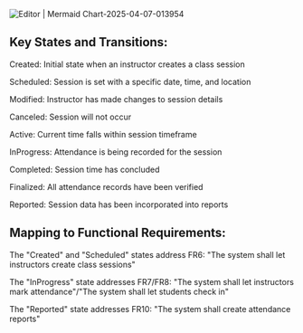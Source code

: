 ![Editor | Mermaid Chart-2025-04-07-013954](https://github.com/user-attachments/assets/0b4a7de5-3dde-415f-b819-50aab8dc8a39)
## Key States and Transitions:

Created: Initial state when an instructor creates a class session

Scheduled: Session is set with a specific date, time, and location

Modified: Instructor has made changes to session details

Canceled: Session will not occur

Active: Current time falls within session timeframe

InProgress: Attendance is being recorded for the session

Completed: Session time has concluded

Finalized: All attendance records have been verified

Reported: Session data has been incorporated into reports

## Mapping to Functional Requirements:

The "Created" and "Scheduled" states address FR6: "The system shall let instructors create class sessions"

The "InProgress" state addresses FR7/FR8: "The system shall let instructors mark attendance"/"The system shall let students check in"

The "Reported" state addresses FR10: "The system shall create attendance reports"
